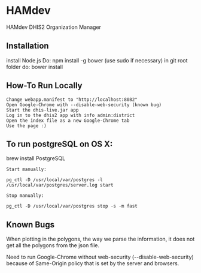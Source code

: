# HAMdev
HAMdev DHIS2 Organization Manager

## Installation
install Node.js
Do: npm install -g bower (use sudo if necessary)
in git root folder do: bower install

## How-To Run Locally
	Change webapp.manifest to "http://localhost:8082"
	Open Google-Chrome with --disable-web-security (known bug)
	Start the dhis-live.jar app
	Log in to the dhis2 app with info admin:district
	Open the index file as a new Google-Chrome tab
	Use the page :)
	

## To run postgreSQL on OS X:
brew install PostgreSQL

	Start manually:

	pg_ctl -D /usr/local/var/postgres -l /usr/local/var/postgres/server.log start

	Stop manually:

	pg_ctl -D /usr/local/var/postgres stop -s -m fast
	
## Known Bugs
When plotting in the polygons, the way we parse the information, it does not get all the polygons from the json file. 

Need to run Google-Chrome without web-security (--disable-web-security) because of Same-Origin policy that is set by the server and browsers.
